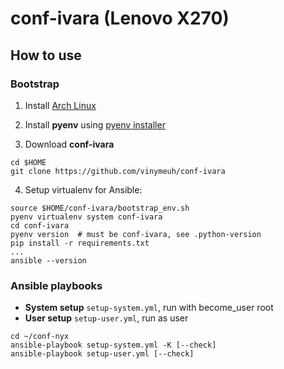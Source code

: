 # conf-ivara (Lenovo X270)

## How to use

### Bootstrap

1. Install [Arch Linux](https://github.com/vinymeuh/conf-ivara/blob/master/INSTALL-ARCHLINUX.md)

2. Install **pyenv** using [pyenv installer](https://github.com/pyenv/pyenv-installer)

3. Download **conf-ivara**

```shell
cd $HOME
git clone https://github.com/vinymeuh/conf-ivara
```

4. Setup virtualenv for Ansible:

```shell
source $HOME/conf-ivara/bootstrap_env.sh
pyenv virtualenv system conf-ivara
cd conf-ivara
pyenv version  # must be conf-ivara, see .python-version
pip install -r requirements.txt
...
ansible --version
```

### Ansible playbooks

* **System setup** ```setup-system.yml```, run with become_user root
* **User setup** ```setup-user.yml```, run as user

```shell
cd ~/conf-nyx
ansible-playbook setup-system.yml -K [--check] 
ansible-playbook setup-user.yml [--check]
```
